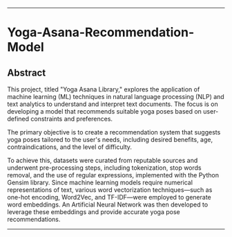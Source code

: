 
---

# Yoga-Asana-Recommendation-Model

## **Abstract**

This project, titled "Yoga Asana Library," explores the application of machine learning (ML) techniques in natural language processing (NLP) and text analytics to understand and interpret text documents. The focus is on developing a model that recommends suitable yoga poses based on user-defined constraints and preferences.

The primary objective is to create a recommendation system that suggests yoga poses tailored to the user's needs, including desired benefits, age, contraindications, and the level of difficulty. 

To achieve this, datasets were curated from reputable sources and underwent pre-processing steps, including tokenization, stop words removal, and the use of regular expressions, implemented with the Python Gensim library. Since machine learning models require numerical representations of text, various word vectorization techniques—such as one-hot encoding, Word2Vec, and TF-IDF—were employed to generate word embeddings. An Artificial Neural Network was then developed to leverage these embeddings and provide accurate yoga pose recommendations.

---
